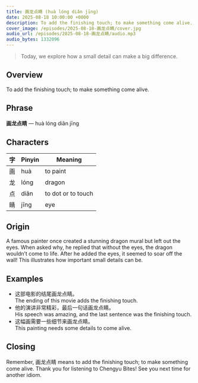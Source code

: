 ```yaml
---
title: 画龙点睛 (huà lóng diǎn jīng)
date: 2025-08-18 10:00:00 +0000
description: To add the finishing touch; to make something come alive.
cover_image: /episodes/2025-08-18-画龙点睛/cover.jpg
audio_url: /episodes/2025-08-18-画龙点睛/audio.mp3
audio_bytes: 1332096
---
```





> Today, we explore how a small detail can make a big difference.

## Overview
To add the finishing touch; to make something come alive.

## Phrase
**画龙点睛** — huà lóng diǎn jīng

## Characters

| 字  | Pinyin       | Meaning            |
| --- | --- | --- |
| 画  | huà          | to paint           |
| 龙  | lóng         | dragon             |
| 点  | diǎn         | to dot or to touch |
| 睛  | jīng         | eye                |
## Origin
A famous painter once created a stunning dragon mural but left out the eyes. When asked why, he replied that without the eyes, the dragon wouldn’t come to life. After he added the eyes, it seemed to soar off the wall! This illustrates how important small details can be.

## Examples
- 这部电影的结尾画龙点睛。<br>The ending of this movie adds the finishing touch.
- 他的演讲非常精彩，最后一句话画龙点睛。<br>His speech was amazing, and the last sentence was the finishing touch.
- 这幅画需要一些细节来画龙点睛。<br>This painting needs some details to come alive.

## Closing
Remember, 画龙点睛 means to add the finishing touch; to make something come alive. Thank you for listening to Chengyu Bites! See you next time for another idiom.
